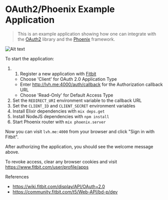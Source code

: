 # OAuth2/Phoenix Example Application

> This is an example application showing how one can integrate with the
> [OAuth2](https://github.com/scrogson/oauth2) library and
> the [Phoenix](https://github.com/phoenixframework/phoenix) framework.

![Alt text](https://monosnap.com/file/PahR5zCiU9EapeRyuvAKn1AyTitp1p.png)

To start the application:

1. 1. Register a new application with [Fitbit](https://dev.fitbit.com/apps)
    - Choose 'Client' for OAuth 2.0 Application Type
    - Enter http://lvh.me:4000/auth/callback for the Authorization callback URL
    - Choose 'Read-Only' for Default Access Type
2. Set the `REDIRECT_URI` environment variable to the callback URL
3. Set the `CLIENT_ID` and `CLIENT_SECRET` environment variables
4. Install Elixir dependencies with `mix deps.get`
5. Install NodeJS dependencies with `npm install`
6. Start Phoenix router with `mix phoenix.server`

Now you can visit `lvh.me:4000` from your browser and click "Sign in with
Fitbit".

After authorizing the application, you should see the welcome message above.

To revoke access, clear any browser cookies and visit
https://www.fitbit.com/user/profile/apps

References
* https://wiki.fitbit.com/display/API/OAuth+2.0
* https://community.fitbit.com/t5/Web-API/bd-p/dev

